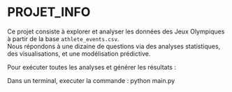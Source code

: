 # PROJET_INFO

Ce projet consiste à explorer et analyser les données des Jeux Olympiques à partir de la base `athlete_events.csv`.  
Nous répondons à une dizaine de questions via des analyses statistiques, des visualisations, et une modélisation prédictive.

Pour exécuter toutes les analyses et générer les résultats :

Dans un terminal, executer la commande : python main.py
